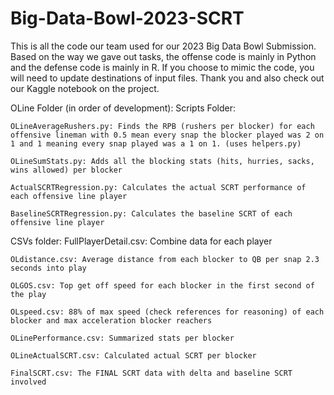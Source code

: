 # Big-Data-Bowl-2023-SCRT
This is all the code our team used for our 2023 Big Data Bowl Submission. Based on the way we gave out tasks, the offense code is mainly in Python and the defense code is mainly in R. If you choose to mimic the code, you will need to update destinations of input files. Thank you and also check out our Kaggle notebook on the project.


OLine Folder (in order of development):
Scripts Folder:

    OLineAverageRushers.py: Finds the RPB (rushers per blocker) for each offensive lineman with 0.5 mean every snap the blocker played was 2 on 1 and 1 meaning every snap played was a 1 on 1. (uses helpers.py)
    
    OLineSumStats.py: Adds all the blocking stats (hits, hurries, sacks, wins allowed) per blocker
    
    ActualSCRTRegression.py: Calculates the actual SCRT performance of each offensive line player
    
    BaselineSCRTRegression.py: Calculates the baseline SCRT of each offensive line player

CSVs folder:
    FullPlayerDetail.csv: Combine data for each player
    
    OLdistance.csv: Average distance from each blocker to QB per snap 2.3 seconds into play
    
    OLGOS.csv: Top get off speed for each blocker in the first second of the play
    
    OLspeed.csv: 88% of max speed (check references for reasoning) of each blocker and max acceleration blocker reachers
    
    OLinePerformance.csv: Summarized stats per blocker
    
    OLineActualSCRT.csv: Calculated actual SCRT per blocker
    
    FinalSCRT.csv: The FINAL SCRT data with delta and baseline SCRT involved
